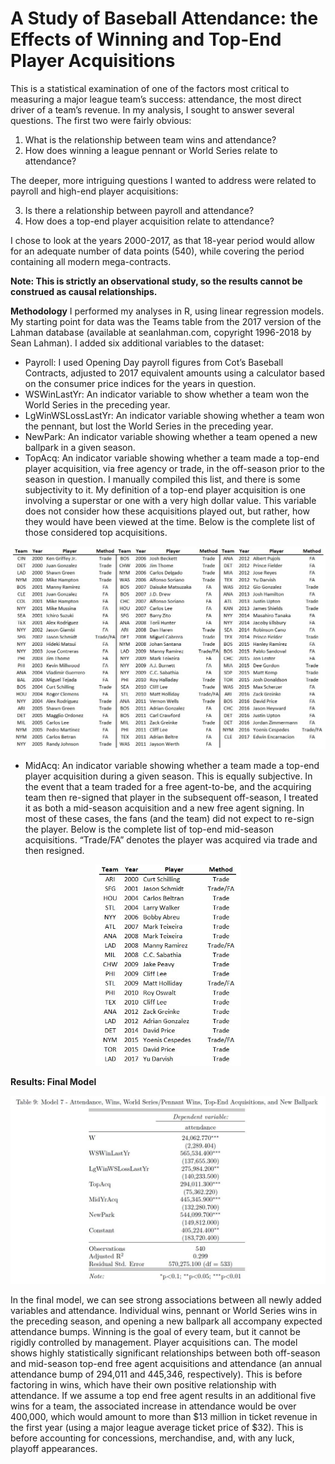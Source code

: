 # A Study of Baseball Attendance: the Effects of Winning and Top-End Player Acquisitions
This is a statistical examination of one of the factors most critical to measuring a major league team’s success: attendance, the most direct driver of a team’s revenue. In my analysis, I sought to answer several questions.
The first two were fairly obvious:

1. What is the relationship between team wins and attendance?
2. How does winning a league pennant or World Series relate to attendance?

The deeper, more intriguing questions I wanted to address were related to payroll and high-end player acquisitions:

3. Is there a relationship between payroll and attendance?
4. How does a top-end player acquisition relate to attendance?

I chose to look at the years 2000-2017, as that 18-year period would allow for an adequate number of data points (540), while covering the period containing all modern mega-contracts. 

**Note: This is strictly an observational study, so the results cannot be construed as causal relationships.**

**Methodology**
I performed my analyses in R, using linear regression models. My starting point for data was the Teams table from the 2017 version of the Lahman database (available at seanlahman.com, copyright 1996-2018 by Sean Lahman). I added six additional variables to the dataset: 

* Payroll: I used Opening Day payroll figures from Cot’s Baseball Contracts, adjusted to 2017 equivalent amounts using a calculator based on the consumer price indices for the years in question.
* WSWinLastYr: An indicator variable to show whether a team won the World Series in the preceding year.
* LgWinWSLossLastYr: An indicator variable showing whether a team won the pennant, but lost the World Series in the preceding year.
* NewPark: An indicator variable showing whether a team opened a new ballpark in a given season. 
* TopAcq: An indicator variable showing whether a team made a top-end player acquisition, via free agency or trade, in the off-season prior to the season in question. I manually compiled this list, and there is some subjectivity to it. My definition of a top-end player acquisition is one involving a superstar or one with a very high dollar value. This variable does not consider how these acquisitions played out, but rather, how they would have been viewed at the time. Below is the complete list of those considered top acquisitions. 

<p align="center">
  <img src="./images/topacq.jpg" width="700">
</p>

* MidAcq: An indicator variable showing whether a team made a top-end player acquisition during a given season. This is equally subjective. In the event that a team traded for a free agent-to-be, and the acquiring team then re-signed that player in the subsequent off-season, I treated it as both a mid-season acquisition and a new free agent signing. In most of these cases, the fans (and the team) did not expect to re-sign the player. Below is the complete list of top-end mid-season acquisitions. “Trade/FA” denotes the player was acquired via trade and then resigned.

<p align="center">
  <img src="./images/midacq.jpg" width="233">
</p>

**Results: Final Model**
<p align="center">
  <img src="./images/finalmodel.jpg" width="600">
</p>

In the final model, we can see strong associations between all newly added variables and attendance. Individual wins, pennant or World Series wins in the preceding season, and opening a new ballpark all accompany expected attendance bumps. Winning is the goal of every team, but it cannot be rigidly controlled by management. Player acquisitions can. The model shows highly statistically significant relationships between both off-season and mid-season top-end free agent acquisitions and attendance (an annual attendance bump of 294,011 and 445,346, respectively). This is before factoring in wins, which have their own positive relationship with attendance. If we assume a top end free agent results in an additional five wins for a team, the associated increase in attendance would be over 400,000, which would amount to more than $13 million in ticket revenue in the first year (using a major league average ticket price of $32). This is before accounting for concessions, merchandise, and, with any luck, playoff appearances.



